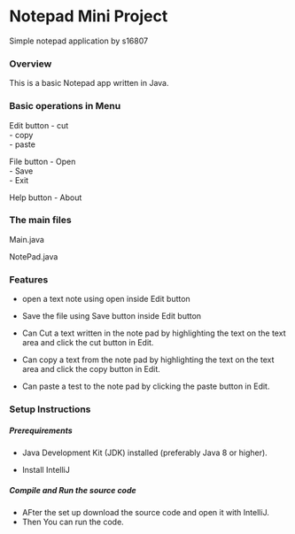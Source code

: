 # Notepad Mini Project <br>

Simple notepad application  by s16807 <br>

### Overview <br>

This is a basic Notepad app written in Java. <br>

### Basic operations in Menu <br>

Edit button - cut <br>
            - copy <br>
            - paste <br>

File button - Open <br>
            - Save <br>
            - Exit <br>

Help button - About <br>


### The main files <br>

Main.java <br>

NotePad.java <br>

### Features <br>

- open a text note using open inside Edit button  <br>

- Save the file using Save button inside Edit button <br>

- Can Cut a text written in the note pad by highlighting the text on the text area and click the cut button in Edit. <br>
- Can copy a text from the note pad by highlighting the text on the text area and click the copy button in Edit. <br>
- Can paste a test to the note pad by clicking the paste button in Edit. <br>


### Setup Instructions <br>
##### Prerequirements <br>

- Java Development Kit (JDK) installed (preferably Java 8 or higher).

- Install IntelliJ

##### Compile and Run the source code
- AFter the set up download the source code and open it with IntelliJ.
- Then You can run the code.
  
